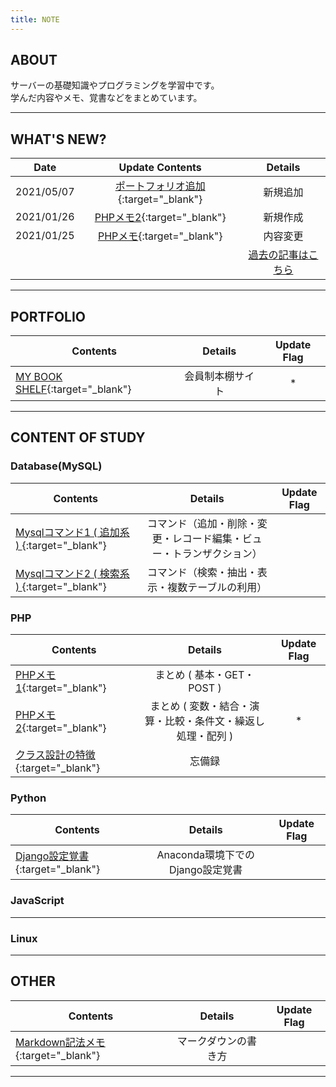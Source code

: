 ```yaml
---
title: NOTE
---
```

## ABOUT


サーバーの基礎知識やプログラミングを学習中です。  
学んだ内容やメモ、覚書などをまとめています。

---
## WHAT'S NEW?

|Date|Update Contents|Details|
|---|:-:|:-:|
|2021/05/07|  [ポートフォリオ追加](portforio/pf_MyBookShelf.md){:target="_blank"}|新規追加|
|2021/01/26|  [PHPメモ2](php/php_memo2.md){:target="_blank"}|新規作成|
|2021/01/25|  [PHPメモ](php/php_memo.md){:target="_blank"}|内容変更|
|||[過去の記事はこちら](old.md)|


---  

## PORTFOLIO

|Contents|Details|Update Flag|
|---|:-:|:-:|
| [MY BOOK SHELF](portforio/pf_MyBookShelf.md){:target="_blank"}|会員制本棚サイト|*|

---

## CONTENT OF STUDY 

### Database(MySQL) 

|Contents|Details|Update Flag|
|---|:-:|:-:|
| [Mysqlコマンド1 ( 追加系 ) ](mysql/com_adm.md){:target="_blank"}|コマンド（追加・削除・変更・レコード編集・ビュー・トランザクション）||
| [Mysqlコマンド2 ( 検索系 ) ](mysql/com_sed.md){:target="_blank"}|コマンド（検索・抽出・表示・複数テーブルの利用）||

### PHP

|Contents|Details|Update Flag|
|---|:-:|:-:|
| [PHPメモ1](php/php_memo.md){:target="_blank"}|まとめ ( 基本・GET・POST ) ||
| [PHPメモ2](php/php_memo2.md){:target="_blank"}|まとめ ( 変数・結合・演算・比較・条件文・繰返し処理・配列 ) |*|
| [クラス設計の特徴](php/class_design.md){:target="_blank"}|忘備録||

### Python  

|Contents|Details|Update Flag|
|---|:-:|:-:|
| [Django設定覚書](python/django_kakeibo_info){:target="_blank"}|Anaconda環境下でのDjango設定覚書||

### JavaScript  

---

### Linux  



---

## OTHER

|Contents|Details|Update Flag|
|---|:-:|:-:|
| [Markdown記法メモ](markdown.md){:target="_blank"}|マークダウンの書き方||

---

<!-- Last update:2021/01/20 -->